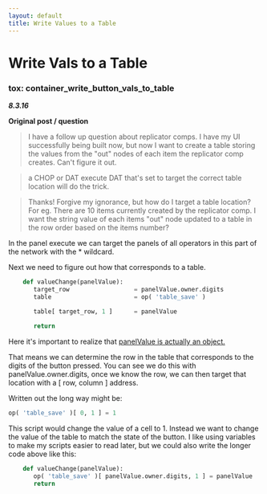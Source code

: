```yaml
---
layout: default
title: Write Values to a Table
---
```


# Write Vals to a Table
### tox: container_write_button_vals_to_table
_**8.3.16**_

**Original post / question**

>I have a follow up question about replicator comps. I have my UI successfully being built now, but now I want to create a table storing the values from the "out" nodes of each item the replicator comp creates. Can't figure it out.

>a CHOP or DAT execute DAT that's set to target the correct table location will do the trick.

>Thanks! Forgive my ignorance, but how do I target a table location? For eg. There are 10 items currently created by the replicator comp. I want the string value of each items "out" node updated to a table in the row order based on the items number?

In the panel execute we can target the panels of all operators in this part of the network with the * wildcard.

Next we need to figure out how that corresponds to a table.

```python
    def valueChange(panelValue):
       target_row                  = panelValue.owner.digits
       table                       = op( 'table_save' )
       
       table[ target_row, 1 ]      = panelValue

       return
```


Here it's important to realize that [panelValue is actually an object.](
http://www.derivative.ca/wiki088/index.php?title=PanelValue_Class)

That means we can determine the row in the table that corresponds to the digits of the button pressed. You can see we do this with panelValue.owner.digits, once we know the row, we can then target that location with a [ row, column ] address.

Written out the long way might be:

```python
op( 'table_save' )[ 0, 1 ] = 1
```

This script would change the value of a cell to 1. Instead we want to change the value of the table to match the state of the button. I like using variables to make my scripts easier to read later, but we could also write the longer code above like this:

```python
    def valueChange(panelValue):
       op( 'table_save' )[ panelValue.owner.digits, 1 ] = panelValue
       return
```